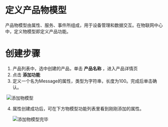 # 定义产品物模型

产品物模型由属性、服务、事件所组成，用于设备管理和数据交互。在物联网中心中，定义物模型即定义产品功能。

# 创建步骤

1. 产品列表中，选中创建的产品，单击 **产品名称** ，进入产品详情页
2. 点击 **添加功能**
3. 定义一个名为Message的属性，类型为字符串，长度为100。完成后单击确认。

​       ![添加物模型](../../../../image/IoT/IoT-Hub/Ting-Model-Creation1.png)

4. 属性创建成功后，可在下方物模型功能列表里看到刚刚添加的属性。

   ![添加物模型完毕](../../../../image/IoT/IoT-Hub/Ting-Model-Creation2.png)

